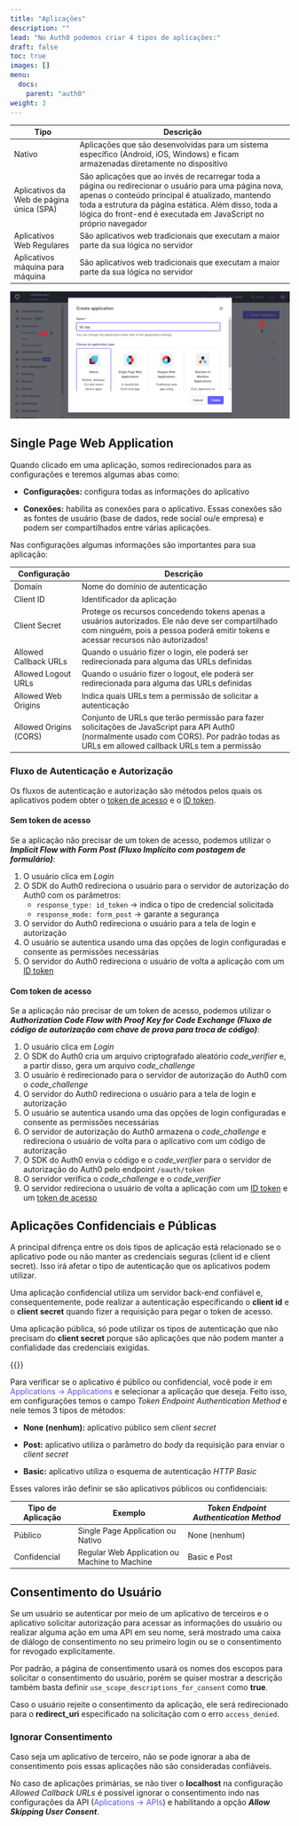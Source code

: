 ```yaml
---
title: "Aplicações"
description: ""
lead: "No Auth0 podemos criar 4 tipos de aplicações:"
draft: false
toc: true
images: []
menu:
  docs:
    parent: "auth0"
weight: 3
---
```


| **Tipo**                                 | **Descrição**                                                                                                                                                                                                                                                                         |
| ---------------------------------------- | ------------------------------------------------------------------------------------------------------------------------------------------------------------------------------------------------------------------------------------------------------------------------------------- |
| Nativo                                   | Aplicações que são desenvolvidas para um sistema específico (Android, iOS, Windows) e ficam armazenadas diretamente no dispositivo                                                                                                                                                    |
| Aplicativos da Web de página única (SPA) | São aplicações que ao invés de recarregar toda a página ou redirecionar o usuário para uma página nova, apenas o conteúdo principal é atualizado, mantendo toda a estrutura da página estática. Além disso, toda a lógica do front-end é executada em JavaScript no próprio navegador |
| Aplicativos Web Regulares                | São aplicativos web tradicionais que executam a maior parte da sua lógica no servidor                                                                                                                                                                                                 |
| Aplicativos máquina para máquina         | São aplicativos web tradicionais que executam a maior parte da sua lógica no servidor                                                                                                                                                                                                 |

![Image](applications.png "Criar aplicação")

## Single Page Web Application

Quando clicado em uma aplicação, somos redirecionados para as configurações e teremos algumas abas como:

- **Configurações:** configura todas as informações do aplicativo

- **Conexões:** habilita as conexões para o aplicativo. Essas conexões são as fontes de usuário (base de dados, rede social ou/e empresa) e podem ser compartilhados entre várias aplicações.

Nas configurações algumas informações são importantes para sua aplicação:

| **Configuração**       | **Descrição**                                                                                                                                                                             |
| ---------------------- | ----------------------------------------------------------------------------------------------------------------------------------------------------------------------------------------- |
| Domain                 | Nome do domínio de autenticação                                                                                                                                                           |
| Client ID              | Identificador da aplicação                                                                                                                                                                |
| Client Secret          | Protege os recursos concedendo tokens apenas a usuários autorizados. Ele não deve ser compartilhado com ninguém, pois a pessoa poderá emitir tokens e acessar recursos não autorizados!   |
| Allowed Callback URLs  | Quando o usuário fizer o login, ele poderá ser redirecionada para alguma das URLs definidas                                                                                               |
| Allowed Logout URLs    | Quando o usuário fizer o logout, ele poderá ser redirecionada para alguma das URLs definidas                                                                                              |
| Allowed Web Origins    | Indica quais URLs tem a permissão de solicitar a autenticação                                                                                                                             |
| Allowed Origins (CORS) | Conjunto de URLs que terão permissão para fazer solicitações de JavaScript para API Auth0 (normalmente usado com CORS). Por padrão todas as URLs em allowed callback URLs tem a permissão |

### Fluxo de Autenticação e Autorização

Os fluxos de autenticação e autorização são métodos pelos quais os aplicativos podem obter o [token de acesso](http://localhost:1313/documentacao/autorizacao/#token-de-acesso) e o [ID token](http://localhost:1313/documentacao/autenticacao/#id-token).

#### Sem token de acesso

Se a aplicação não precisar de um token de acesso, podemos utilizar o **_Implicit Flow with Form Post (Fluxo Implícito com postagem de formulário)_**:

1. O usuário clica em _Login_
2. O SDK do Auth0 redireciona o usuário para o servidor de autorização do Auth0 com os parâmetros:
   - `response_type: id_token` -> indica o tipo de credencial solicitada
   - `response_mode: form_post` -> garante a segurança
3. O servidor do Auth0 redireciona o usuário para a tela de login e autorização
4. O usuário se autentica usando uma das opções de login configuradas e consente as permissões necessárias
5. O servidor do Auth0 redireciona o usuário de volta a aplicação com um [ID token](http://localhost:1313/documentacao/autenticacao/#id-token)

#### Com token de acesso

Se a aplicação não precisar de um token de acesso, podemos utilizar o **_Authorization Code Flow with Proof Key for Code Exchange (Fluxo de código de autorização com chave de prova para troca de código)_**:

1. O usuário clica em _Login_
2. O SDK do Auth0 cria um arquivo criptografado aleatório _code_verifier_ e, a partir disso, gera um arquivo _code_challenge_
3. O usuário é redirecionado para o servidor de autorização do Auth0 com o _code_challenge_
4. O servidor do Auth0 redireciona o usuário para a tela de login e autorização
5. O usuário se autentica usando uma das opções de login configuradas e consente as permissões necessárias
6. O servidor de autorização do Auth0 armazena o _code_challenge_ e redireciona o usuário de volta para o aplicativo com um código de autorização
7. O SDK do Auth0 envia o código e o _code_verifier_ para o servidor de autorização do Auth0 pelo endpoint `/oauth/token`
8. O servidor verifica o _code_challenge_ e o _code_verifier_
9. O servidor redireciona o usuário de volta a aplicação com um [ID token](http://localhost:1313/documentacao/autenticacao/#id-token) e um [token de acesso](http://localhost:1313/documentacao/autorizacao/#token-de-acessp)

## Aplicações Confidenciais e Públicas

A principal difrença entre os dois tipos de aplicação está relacionado se o aplicativo pode ou não manter as credenciais seguras (client id e client secret). Isso irá afetar o tipo de autenticação que os aplicativos podem utilizar.

Uma aplicação confidencial utiliza um servidor back-end confiável e, consequentemente, pode realizar a autenticação especificando o **client id** e o **client secret** quando fizer a requisição para pegar o token de acesso.

Uma aplicação pública, só pode utilizar os tipos de autenticação que não precisam do **client secret** porque são aplicações que não podem manter a confialidade das credenciais exigidas.

{{<alert text="Se uma aplicação React realizasse uma requisição no endpoint POST https://YOUR_DOMAIN/oauth/token no qual é passado como parâmetro o client id e client secret para gerar o token de acesso, qualquer usuário que acessasse as ferramentas do desenvolvedor do navegador poderia ver a requisição com os parâmetros enviados, sendo um deles o valor do client secret que é uma chave privada que ninguém deve ter acesso. Além disso, toda o código da aplicação está disponível para o navegardor."/>}}

Para verificar se o aplicativo é público ou confidencial, você pode ir em <span style="color:#5853ed">Applications -> Applications</span> e selecionar a aplicação que deseja. Feito isso, em configurações temos o campo _Token Endpoint Authentication Method_ e nele temos 3 tipos de métodos:

- **None (nenhum):** aplicativo público sem _client secret_

- **Post:** aplicativo utiliza o parâmetro do _body_ da requisição para enviar o _client secret_

- **Basic:** aplicativo utiliza o esquema de autenticação _HTTP Basic_

Esses valores irão definir se são aplicativos públicos ou confidenciais:

| **Tipo de Aplicação** | **Exemplo**                                   | **_Token Endpoint Authentication Method_** |
| --------------------- | --------------------------------------------- | ------------------------------------------ |
| Público               | Single Page Application ou Nativo             | None (nenhum)                              |
| Confidencial          | Regular Web Application ou Machine to Machine | Basic e Post                               |

## Consentimento do Usuário

Se um usuário se autenticar por meio de um aplicativo de terceiros e o aplicativo solicitar autorização para acessar as informações do usuário ou realizar alguma ação em uma API em seu nome, será mostrado uma caixa de diálogo de consentimento no seu primeiro login ou se o consentimento for revogado explicitamente.

Por padrão, a página de consentimento usará os nomes dos escopos para solicitar o consentimento do usuário, porém se quiser mostrar a descrição também basta definir `use_scope_descriptions_for_consent` como **true**.

Caso o usuário rejeite o consentimento da aplicação, ele será redirecionado para o **redirect_uri** especificado na solicitação com o erro `access_denied`.

### Ignorar Consentimento

Caso seja um aplicativo de terceiro, não se pode ignorar a aba de consentimento pois essas aplicações não são consideradas confiáveis.

No caso de aplicações primárias, se não tiver o **localhost** na configuração _Allowed Callback URLs_ é possível ignorar o consentimento indo nas configurações da API (<span style="color:#5853ed">Aplications -> APIs</span>) e habilitando a opção **_Allow Skipping User Consent_**.
